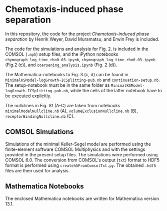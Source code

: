 # Chemotaxis-induced phase separation

In this repository, the code for the project *Chemotaxis-induced phase separation* 
by Henrik Weyer, David Muramatsu, and Erwin Frey is included. 

The code for the simulations and analysis for Fig. 2. is included in the COMSOL (`.mph`) setup files, 
and the iPython notebooks `chymograph_log_time_rho0.03.ipynb`, `chymograph_log_time_rho0.03.ipynb` (Fig.2 (c)),
and `coarsening_analysis.ipynb` (Fig. 2 (d)).

The Mathematica-notebooks to Fig. 3.(c, d) can be found in `MinimalKSModel-logGrowth-ICSplitting-pub.nb` and `continuation-setup.nb`. 
The setup-notebook must be in the same folder as `MinimalKSModel-logGrowth-ICSplitting-pub.nb`, 
while the cells of the latter notebook have to be executed explicitly.

The nullclines in Fig. S1 (A-C) are taken from notebooks `minimalModelNullcline.nb` (A), `volumeExclusionNullcline.nb` (B), `receptorBindingNullcline.nb` (C).

## COMSOL Simulations
Simulations of the minimal Keller-Segel model are performed using the finite-element software COMSOL Multiphysics 
and with the settings provided in the present setup files. The simulations were performed using COMSOL 6.0.
The conversion from COMSOL's output (`txt`) format to HDF5 format is performed using `createh5FromComsolTxt.py`.
The obtained `.hdf5` files are then used for analysis.

## Mathematica Notebooks
The enclosed Mathematica notebooks are written for Mathematica version 13.1. 
